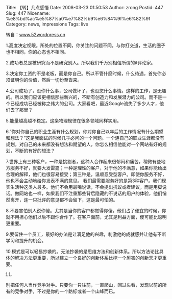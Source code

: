 Title: 【转】几点感悟
Date: 2008-03-23 01:50:53
Author: zrong
Postid: 447
Slug: 447
Nicename: %e8%bd%ac%e5%87%a0%e7%82%b9%e6%84%9f%e6%82%9f
Category: news, impressions
Tags: live

转自：www.52wordpress.cn

1.高度决定视眼。所处的位置不同，你关注的问题不同，与你打交道，生活的圈子也不相同，你的心态也不相同。

2.成功者总是被研究而不是研究别人。所以我们千万别相信所谓的it评论家。

3.决定你工资的不是老板，而是你自己。所以不管什麽时候，什么待遇，首先你必须证明你的价值，然后一切纷至沓来。

4.公司成功了，没你什么事，公司做坏了，也没您什么事情。这样的工作，是无趣的。所以我们应该更相信那些新兴的，不断有创造力和发展潜力的公司。而不是一个已经成功已经被称之伟大的公司。大家看吧，最近Google流失了多少人才，他们去了那里？

5.能量越高越不稳定。这条物理规律在很多领域同样实用。  
<!--more-->

6.”你对你自己的职业生涯有什么规划，你对你自己以年后的工作情况有什么期望和想法？”这是我面试的时候几乎必问的一个问题。一个连自己的职业生涯都没有规划，对自己的未来都没有想法和期望的人，你怎么相信他能对一个网站有好的规划，不断的有好的想法？

7.世界上有三种客户，一种是挑剔者，这种人合作起来很郁闷和痛苦，稍微有些地方服务不好，就要大发雷霆；一种是理性的客户，对于他的不满意，如果你能给出合理的解释，他们也很容易接受；第三种是，温顺忍受型客户。即使你服务不好，他也不会主动地给你发表不满的意见。
我们最需要服务好的是第3种客户。我们现实生活种这类人最多。他们不会用最嘴说话，不会提出抗议或者建议，而是用脚说话。做网站也一样，如果我们不注重那些背后隐藏的不说话的用户的体验，他们悄然离开，连一只批评的意见都不会留下，这是最可怕的。

8.不要害怕别人说你傻。尤其是当你的客户都觉得你傻，他们占了便宜的时候，你就不用担心他们以后不跟你合作了。在客户面前，尤其是利益方面，傻可能比聪明更重要。

9.要留住一个员工，最好的办法是让满足他的兴趣，刺激他的成就感并让他有不断学习和提升的机会。

10.模式是可以轻易抄袭的。无法抄袭的是思维方法和创新体系。所以方法论比具体的解决方法更重要，所以建立一个良好的创新体系比挖一个厉害的创新天才更重要。

11.
别把任何人当作竞争对手。只要你一只往前，一直爬山，回过头看，发现以前的所有的竞争对手，不过是你的一个路标或者一个山峰而已。

